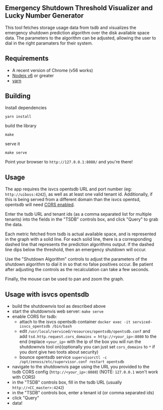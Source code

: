 Emergency Shutdown Threshold Visualizer and Lucky Number Generator
-------------------
This tool fetches storage usage data from tsdb and visualizes the emergency shutdown prediction algorithm over the disk available space data. The parameters to the algorithm can be adjusted, allowing the user to dial in the right paramaters for their system.

Requirements
------------------
* A recent version of Chrome (v56 works)
* [Nodejs v6](https://nodejs.org/en/download/package-manager/#debian-and-ubuntu-based-linux-distributions) or greater
* [yarn](https://yarnpkg.com/en/docs/install)

Building
------------------

Install dependencies

    yarn install

build the library

    make

serve it

    make serve

Point your browser to `http://127.0.0.1:8080/` and you're there!

Usage
-----------------
The app requires the isvcs opentsdb URL and port number (eg: `http://uiboss:4242`), as well as at least one valid tenant id. Additionally, if this is being served from a different domain than the isvcs opentsd, opentsdb will need [CORS enabled](http://opentsdb.net/docs/build/html/api_http/index.html#cors).

Enter the tsdb URL and tenant ids (as a comma separated list for multiple tenants) into the fields in the "TSDB" controls box, and click "Query" to grab the data.

Each metric fetched from tsdb is actual available space, and is represented in the graph with a solid line. For each solid line, there is a corresponding dashed line that represents the prediction algorithms output. If the dashed line dips below the threshold, then an emergency shutdown will occur.  

Use the "Shutdown Algorithm" controls to adjust the parameters of the shutdown algorithm to dial it in so that no false positives occur. Be patient after adjusting the controls as the recalculation can take a few seconds.

Finally, the mouse can be used to pan and zoom the graph.


Usage with isvcs opentsdb
-----------------
* build the shutdownvis tool as described above
* start the shutdownvis web server: `make serve`
* enable CORS for tsdb:
  * attach to the isvcs opentsdb container `docker exec -it serviced-isvcs_opentsdb /bin/bash`
  * edit `/usr/local/serviced/resources/opentsdb/opentsdb.conf` and add `tsd.http.request.cors_domains = http://<your_ip>:8080` to the end (replace `<your_ip>` with the ip of the box you will run the shutdownvis tool on)(optionally you can just set `cors_domains` to `*` if you dont give two toots about security)
  * bounce opentsdb service `supervisorctl -c /opt/zenoss/etc/supervisor.conf restart opentsdb`
* navigate to the shutdownvis page using the URL you provided to the tsdb CORS config (`http://<your_ip>:8080`) (NOTE: `127.0.0.1` won't work with CORS)
* in the "TSDB" controls box, fill in the tsdb URL (usually `http://<CC_master>:4242`)
* in the "TSDB" controls box, enter a tenant id (or comma separated ids)
* click "Query"
* data!
